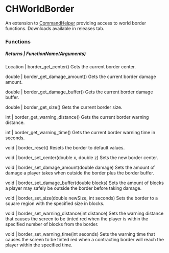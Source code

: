 # CHWorldBorder

An extension to [CommandHelper](https://github.com/sk89q/CommandHelper) providing access to world border functions.
Downloads available in releases tab.

### Functions
##### Returns | FunctionName(Arguments)
Location | border_get_center()
Gets the current border center.

double | border_get_damage_amount()
Gets the current border damage amount.

double | border_get_damage_buffer()
Gets the current border damage buffer.

double | border_get_size()
Gets the current border size.

int | border_get_warning_distance()
Gets the current border warning distance.

int | border_get_warning_time()
Gets the current border warning time in seconds.

void | border_reset()
Resets the border to default values.

void | border_set_center(double x, double z)
Sets the new border center.

void | border_set_damage_amount(double damage)
Sets the amount of damage a player takes when outside the border plus the border buffer.

void | border_set_damage_buffer(double blocks)
Sets the amount of blocks a player may safely be outside the border before taking damage.

void | border_set_size(double newSize, int seconds)
Sets the border to a square region with the specified size in blocks.

void | border_set_warning_distance(int distance)
Sets the warning distance that causes the screen to be tinted red when the player is within the specified number of blocks from the border.

void | border_set_warning_time(int seconds)
Sets the warning time that causes the screen to be tinted red when a contracting border will reach the player within the specified time.


